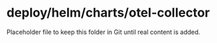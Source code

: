 ﻿# deploy/helm/charts/otel-collector

Placeholder file to keep this folder in Git until real content is added.
